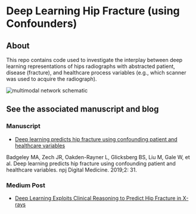 # Deep Learning Hip Fracture (using Confounders)

## About
This repo contains code used to investigate the interplay between
deep learning representations of hips radiographs with abstracted
patient, disease (fracture), and healthcare process variables
(e.g., which scanner was used to acquire the radiograph).

![multimodal network schematic](https://cdn-images-1.medium.com/max/800/0*aM_GfhIsa5XDzUe0.png)

## See the associated manuscript and blog
### Manuscript
* [Deep learning predicts hip fracture using confounding patient and healthcare variables](https://www.nature.com/articles/s41746-019-0105-1) 

Badgeley MA, Zech JR, Oakden-Rayner L, Glicksberg BS, Liu M, Gale W, et al. Deep learning predicts hip fracture using confounding patient and healthcare variables. npj Digital Medicine. 2019;2: 31.

### Medium Post
* [Deep Learning Exploits Clinical Reasoning to Predict Hip Fracture in X-rays](https://medium.com/datadriveninvestor/deep-learning-exploits-clinical-reasoning-to-predict-hip-fracture-in-x-rays-e1fd9f1a57d2)



